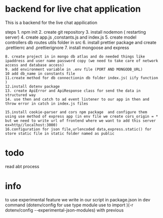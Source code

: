   # backend for live chat application 
   This is a backend for the live chat appilication 

  steps
    1. npm init
    2. create git repository
    3. install nodemon ( restarting server)
    4. create app.js ,constants.js and index.js
    5. create model controllers db routes utils folder in src 
    6. install prettier package and create .prettierrc and .prettierignore
    7. install mongoose and express
    
    8. create project in in mongo db atlas and do needed things like ipaddress and user name password copy (we need to take care of network access and database access)
    9. add environment variable in .env file (PORT AND MONGODB_URL)
    10 add db_name in constants file
    11.create method for db connectionin db folder index.js( iify function )
    12.install dotenv package
    13. create ApiError and ApiResponse class for send the data in  structured way 
    14. use then and catch to ad event listener to our app in then and throw error in catch in index.js files

    15.install cookie-parser and cors npm package  and configure them using use method of express app (in env file we create cors_origin = * but we need to write url of frontend where we want to add this server ex=http//localhost:3000)
    16.configuration for json file,urlencoded data,express.static() for store static file in static folder named as public

# todo 
   read abt process

# info 
 to use experimental feature we write in our script in package.json in dev command (dotenv/config for use type module use to import )(-r dotenv/config  --experimental-json-modules) with previous 